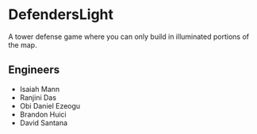 # DefendersLight
A tower defense game where you can only build in illuminated portions of the map.

## Engineers
- Isaiah Mann 
- Ranjini Das
- Obi Daniel Ezeogu
- Brandon Huici
- David Santana
